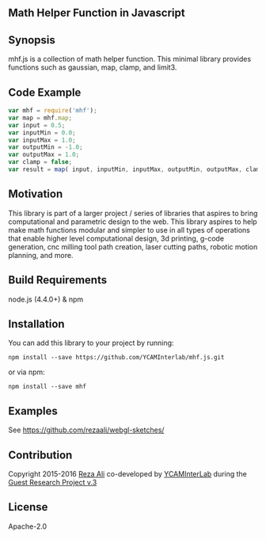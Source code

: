 ## Math Helper Function in Javascript

## Synopsis
mhf.js is a collection of math helper function. This minimal library provides functions such as gaussian, map, clamp, and limit3.

## Code Example
```js
var mhf = require('mhf');
var map = mhf.map;
var input = 0.5;
var inputMin = 0.0;
var inputMax = 1.0;
var outputMin = -1.0;
var outputMax = 1.0;
var clamp = false;
var result = map( input, inputMin, inputMax, outputMin, outputMax, clamp );
```

## Motivation
This library is part of a larger project / series of libraries that aspires to bring computational and parametric design to the web. This library aspires to help make math functions modular and simpler to use in all types of operations that enable higher level computational design, 3d printing, g-code generation, cnc milling tool path creation, laser cutting paths, robotic motion planning, and more.

## Build Requirements
node.js (4.4.0+) & npm

## Installation
You can add this library to your project by running:
```
npm install --save https://github.com/YCAMInterlab/mhf.js.git
```

or via npm:
```
npm install --save mhf
```

## Examples
See https://github.com/rezaali/webgl-sketches/

## Contribution
Copyright 2015-2016 [Reza Ali](http://www.syedrezaali.com) co-developed by [YCAMInterLab](http://interlab.ycam.jp/en/) during the [Guest Research Project v.3](http://interlab.ycam.jp/en/projects/guestresearch/vol3)

## License
Apache-2.0
